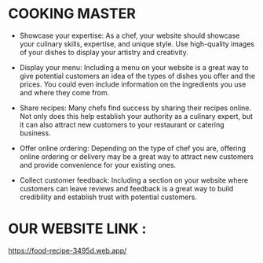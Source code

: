 # COOKING MASTER

* Showcase your expertise: As a chef, your website should showcase your culinary skills, expertise, and unique style. Use high-quality images of your dishes to display your artistry and creativity.

* Display your menu: Including a menu on your website is a great way to give potential customers an idea of the types of dishes you offer and the prices. You could even include information on the ingredients you use and where they come from.

* Share recipes: Many chefs find success by sharing their recipes online. Not only does this help establish your authority as a culinary expert, but it can also attract new customers to your restaurant or catering business.

* Offer online ordering: Depending on the type of chef you are, offering online ordering or delivery may be a great way to attract new customers and provide convenience for your existing ones.

* Collect customer feedback: Including a section on your website where customers can leave reviews and feedback is a great way to build credibility and establish trust with potential customers.


# OUR WEBSITE LINK :
https://food-recipe-3495d.web.app/
